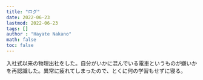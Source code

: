 ```yaml
---
title: "ログ"
date: 2022-06-23
lastmod: 2022-06-23
tags: []
author : "Hayate Nakano"
math: false
toc: false
---
```


入社式以来の物理出社をした。自分がいかに混んでいる電車というものが嫌いかを再認識した。異常に疲れてしまったので、とくに何の学習もせずに寝る。
